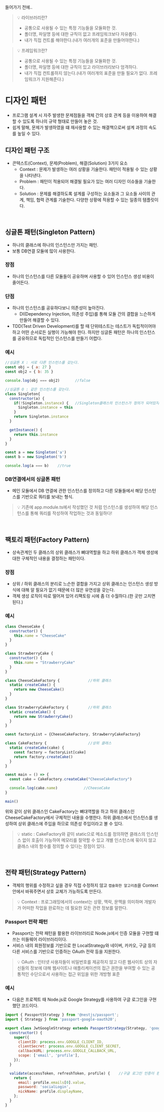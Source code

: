 들어가기 전에..
> 💡 라이브러리란?
> - 공통으로 사용될 수 있는 특정 기능들을 모듈화한 것.
> - 폴더명, 파일명 등에 대한 규칙이 없고 프레임워크보다 자유롭다.
> - 내가 직접 컨트롤 해야한다.(내가 여러개의 표준을 만들어야한다.)

> 💡 프레임워크란?
> - 공통으로 사용될 수 있는 특정 기능들을 모듈화한 것.
> - 폴더명, 파일명 등에 대한 규칙이 있고 라이브러리보다 엄격하다.
> - 내가 직접 컨트롤하지 않는다.(내가 여러개의 표준을 만들 필요가 없다. 프레임워크가 지원해준다.)

# 디자인 패턴
- 프로그램 설계 시 자주 발생한 문제점들을 객체 간의 상호 관계 등을 이용하여 해결할 수 있도록 하나의 규약 형태로 만들어 놓은 것.
- 쉽게 말해, 문제가 발생하였을 떄 재사용할 수 있는 해결책으로써 설계 과정의 속도를 높일 수 있다.

## 디자인 패턴 구조
- 콘텍스트(Context), 문제(Problem), 해결(Solution) 3가지 요소
  - Context : 문제가 발생하는 여러 상황을 기술한다. 패턴이 적용될 수 있는 상황을 나타낸다.
  - Problem : 패턴이 적용되어 해결될 필요가 있는 여러 디자인 이슈들을 기술한다.
  - Solution : 문제를 해결하도록 설계를 구성하는 요소들과 그 요소들 사이의 관계, 책임, 협력 관계를 기술한다. 다양한 상황에 적용할 수 있는 일종의 템플릿이다.
<br>

## 싱글톤 패턴(Singleton Pattern)
- 하나의 클래스에 하나의 인스턴스만 가지는 패턴.
- 보통 DB연결 모듈에 많이 사용한다.

### 장점
- 하나의 인스턴스를 다른 모듈들이 공유하며 사용할 수 있어 인스턴스 생성 비용이 줄어든다.

### 단점
- 하나의 인스턴스를 공유하다보니 의존성이 높아진다.
  - DI(Dependency Injection, 의존성 주입)를 통해 모듈 간의 결합을 느슨하게 만들어 해결할 수 있다.
- TDD(Test Driven Development)를 할 때 단위테스트는 테스트가 독립적이어야 하고 어떤 순서로든 실행이 가능해야 한다. 하지만 싱글톤 패턴은 하나의 인스턴스를 공유하므로 독립적인 인스턴스를 만들기 어렵다.

### 예시
```javascript
//싱글톤 X : 서로 다른 인스턴스를 갖는다.
const obj = { a: 27 }
const obj2 = { b: 35 }

console.log(obj === obj2)		//false

//싱글톤 O : 같은 인스턴스를 갖는다.
class Singleton{
  constructor(a) {
    if(!Singleton.instance) {   //Singleton클래스의 인스턴스가 정의가 되어있지 않을 경우 this를 통해 클래스가 인스턴스화 된 그 인스턴스를 Singleton의 instance로 지정한다.
      Singleton.instance = this
    }
    return Singleton.instance
  }

  getInstance() {
    return this.instance
  }
}

const a = new Singleton('a')
const b = new Singleton('b')

console.log(a === b)    //true
```
### DB연결에서의 싱글톤 패턴
- 메인 모듈에서 DB 연결에 관한 인스턴스를 정의하고 다른 모듈들에서 해당 인스턴스를 기반으로 쿼리를 보내는 형식.
> 💡 기존에 app.module.ts에서 작성했던 것 처럼 인스턴스를 생성하여 해당 인스턴스를 통해 쿼리를 작성하여 작업하는 것과 동일하다!
<br>

## 팩토리 패턴(Factory Pattern)
- 상속관계인 두 클래스의 상위 클래스가 뼈대역할을 하고 하위 클래스가 객체 생성에 대한 구체적인 내용을 결정하는 패턴이다.

### 장점
- 상위 / 하위 클래스의 분리로 느슨한 결합을 가지고 상위 클래스는 인스턴스 생성 방식에 대해 알 필요가 없기 때문에 더 많은 유연성을 갖는다.
- 객체 생성 로직이 따로 떨어져 있어 리팩토링 시에 좀 더 수월하다.(한 곳만 고치면 된다.)

### 예시
```javascript
class CheeseCake {
  constructor() {
    this.name = "CheeseCake"
  }
}

class StrawberryCake {
  constructor() {
    this.name = "StrawberryCake"
  }
}

class CheeseCakeFactory {             //하위 클래스
  static createCake() {
    return new CheeseCake()
  }
}

class StrawberryCakeFactory {         //하위 클래스
  static createCake() {
    return new StrawberryCake()
  }
}

const factoryList = {CheeseCakeFactory, StrawberryCakeFactory}

class CakeFactory {                   //상위 클래스
  static createCake(cake) {
    const factory = factoryList[cake]
    return factory.createCake()
  }
}

const main = () => {
  const cake = CakeFactory.createCake("CheeseCakeFactory")

  console.log(cake.name)            //CheeseCake
}

main()
```
위와 같이 상위 클래스인 CakeFactory는 뼈대역할을 하고 하위 클래스인 CheeseCakeFactory에서 구체적인 내용을 수행한다. 하위 클래스에서 인스턴스를 생성하여 상위 클래스에 주입을 하므로 의존성 주입이라고 볼 수 있다.
> 💡 static : CakeFactory와 같이 static으로 메소드를 정의하면 클래스의 인스턴스 없이 호출이 가능하여 메모리를 절약할 수 있고 개별 인스턴스에 묶이지 않고 클래스 내의 함수를 정의할 수 있다는 장점이 있다.
<br>

## 전략 패턴(Strategy Pattern)
- 객체의 행위를 수정하고 싶을 경우 직접 수정하지 않고 `캡슐화한 알고리즘`을 Context안에서 바꿔주면서 상호 교체가 가능하도록 만든다.
> 💡 Context : 프로그래밍에서의 context는 상황, 맥락, 문맥을 의미하며 개발자가 어떠한 작업을 완료하는 데 필요한 모든 관련 정보를 말한다.

### Passport 전략 패턴
- Passport는 전략 패턴을 활용한 라이브러리로 Node.js에서 인증 모듈을 구현할 떄 쓰는 미들웨어 라이브러리이다.
- 서비스 내의 회원정보를 기반으로 한 LocalStrategy와 네이버, 카카오, 구글 등의 다른 서비스를 기반으로 인증하는 OAuth 전략 등을 지원한다.
> 💡 OAuth : 인터넷 사용자들이 비밀번호를 제공하지 않고 다른 웹사이트 상의 자신들의 정보에 대해 웹사이트나 애플리케이션의 접근 권한을 부여할 수 있는 공통적인 수단으로서 사용하는 접근 위임을 위한 개방형 표준

### 예시
- 다음은 프로젝트 때 Node.js로 Google Strategy를 사용하여 구글 로그인을 구현했던 코드이다.
```javascript
import { PassportStrategy } from '@nestjs/passport';
import { Strategy } from 'passport-google-oauth20';

export class JwtGoogleStrategy extends PassportStrategy(Strategy, 'google') {
  constructor() {
    super({
      clientID: process.env.GOOGLE_CLIENT_ID,
      clientSecret: process.env.GOOGLE_CLIENT_SECRET,
      callbackURL: process.env.GOOGLE_CALLBACK_URL,
      scope: ['email', 'profile'],
    });
  }

  validate(accessToken, refreshToken, profile) {    //구글 로그인 인증이 완료되었을 경우 진입. 올바른 계정정보가 아닐 경우 진입 불가.
    return {
      email: profile.emails[0].value,
      password: 'socialLogin',
      nickName: profile.displayName,
    };
  }
}
```
